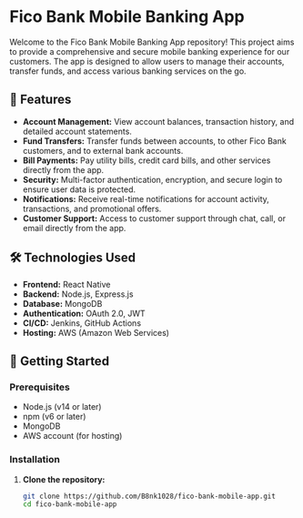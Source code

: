 # Fico Bank Mobile Banking App

Welcome to the Fico Bank Mobile Banking App repository! This project aims to provide a comprehensive and secure mobile banking experience for our customers. The app is designed to allow users to manage their accounts, transfer funds, and access various banking services on the go.

## 📱 Features

- **Account Management:** View account balances, transaction history, and detailed account statements.
- **Fund Transfers:** Transfer funds between accounts, to other Fico Bank customers, and to external bank accounts.
- **Bill Payments:** Pay utility bills, credit card bills, and other services directly from the app.
- **Security:** Multi-factor authentication, encryption, and secure login to ensure user data is protected.
- **Notifications:** Receive real-time notifications for account activity, transactions, and promotional offers.
- **Customer Support:** Access to customer support through chat, call, or email directly from the app.

## 🛠️ Technologies Used

- **Frontend:** React Native
- **Backend:** Node.js, Express.js
- **Database:** MongoDB
- **Authentication:** OAuth 2.0, JWT
- **CI/CD:** Jenkins, GitHub Actions
- **Hosting:** AWS (Amazon Web Services)

## 🚀 Getting Started

### Prerequisites

- Node.js (v14 or later)
- npm (v6 or later)
- MongoDB
- AWS account (for hosting)

### Installation

1. **Clone the repository:**
   ```sh
   git clone https://github.com/B8nk1028/fico-bank-mobile-app.git
   cd fico-bank-mobile-app
